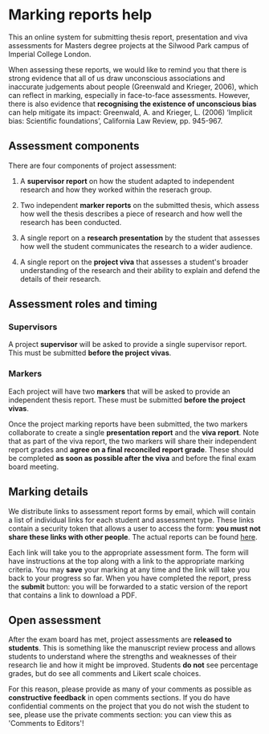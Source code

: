 # Marking reports help

This an online system for submitting thesis report, presentation and viva assessments for Masters degree projects at the Silwood Park campus of Imperial College London. 

When assessing these reports, we would like to remind you that there is strong evidence that all of us draw unconscious associations and inaccurate judgements about people (Greenwald and Krieger, 2006), which can reflect in marking, especially in face-to-face assessments. However, there is also evidence that **recognising the existence of unconscious bias** can help mitigate its impact: Greenwald, A. and Krieger, L. (2006) ‘Implicit bias: Scientific foundations’, California Law Review, pp. 945-967.

## Assessment components

There are four components of project assessment:

1. A **supervisor report** on how the student adapted to independent research and how they worked within the reserach group.

2. Two independent **marker reports** on the submitted thesis, which assess how well the thesis describes a piece of research and how well the research has been conducted.

3. A single report on a **research presentation** by the student that assesses how well the student communicates the research to a wider audience.

4. A single report on the **project viva** that assesses a student's broader understanding of the research and their ability to explain and defend the details of their research.

## Assessment roles and timing

### Supervisors

A project **supervisor** will be asked to provide a single supervisor report. This must be submitted **before the project vivas**.

### Markers

Each project will have two **markers** that will be asked to provide an independent thesis report. These must be submitted **before the project vivas**. 

Once the project marking reports have been submitted, the two markers collaborate to create a single **presentation report** and the **viva report**. Note that as part of the viva report, the two markers will share their independent report grades and **agree on a final reconciled report grade**. These should be completed **as soon as possible after the viva** and before the final exam board meeting.

## Marking details

We distribute links to assessment report forms by email, which will contain a list of individual links for each student and assessment type. These links contain a security token that allows a user to access the form: **you must not share these links with  other people**. The actual reports can be found [here]("https://drive.google.com/drive/folders/12vkP0t2D8WXr9tsiOxH5DL-jX6khIypY").

Each link will take you to the appropriate assessment form. The form will have instructions at the top along with a link to the appropriate marking criteria. You may <strong>save</strong> your marking at any time and the link will take you back to your progress so far. When you have completed the report, press the <strong>submit</strong> button: you will be forwarded to a static version of the report that contains a link to download a PDF.

## Open assessment

After the exam board has met, project assessments are **released to students**. This is something like the manuscript review process and allows students to understand where the strengths and weaknesses of their research lie and how it might be improved. Students **do not** see percentage grades, but do see all comments and Likert scale choices.

For this reason, please provide as many of your comments as possible as **constructive feedback** in open comments sections. If you do have confidential comments on the project that you do not wish the student to see, please use the private comments section: you can view this as 'Comments to Editors'!


